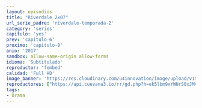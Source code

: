 ```yaml
---
layout: episodios
title: "Riverdale 2x07"
url_serie_padre: 'riverdale-temporada-2'
category: 'series'
capitulo: 'yes'
prev: 'capitulo-6'
proximo: 'capitulo-8'
anio: '2017'
sandbox: allow-same-origin allow-forms
idioma: 'Subtitulado'
reproductor: 'fembed'
calidad: 'Full HD'
image_banner: 'https://res.cloudinary.com/u4innovation/image/upload/v1565152608/maxresdefault-min_vy9nnj.jpg'
reproductores: ["https://api.cuevana3.io/rr/gd.php?h=ek5lbm9xYWNrS0xJMVp5b21KREk0dFBLbjVkaHhkRGdrOG1jbnBpUnhhS1ZsMkNyalpTcTY4M05yWVIzcWFYb3hiMXBtMk92eHRhdHlxWjlkdHk0eE1PU3FadVkyUT09"]
tags:
- Drama
---
```












